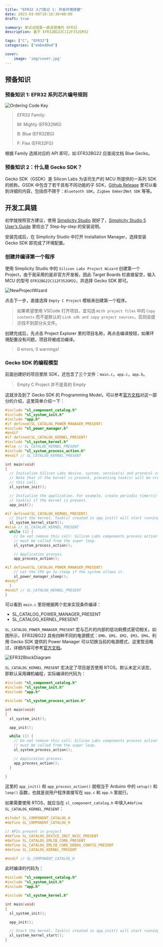 ```yaml
---
title: "EFR32 入门笔记 1: 开发环境搭建"
date: 2023-03-09T10:18:38+08:00
draft: true

summary: 来试试组里一直说很难的 EFR32
description: 基于 EFR32BG22C112F352GM32

tags: ["C", "EFR32"]
categories: ["embedded"]

cover: 
    image: 'img/cover.jpg'
---
```


## 预备知识

### 预备知识 1: EFR32 系列芯片编号规则

![Ordering Code Key](img/OrderingCodeKey.svg#center)

> EFR32 Family:
>
> M: Mighty (EFR32MG)
>
> B: Blue (EFR32BG)
>
> F: Flex (EFR32FG)

根据 Family 选择对应的 API 即可，如 EFR32BG22 应查阅文档 Blue Gecko。

### 预备知识 2：什么是 Gecko SDK？

Gecko SDK（GSDK）是 Silicon Labs 为该司生产的 MCU 所提供的一系列 SDK 的统称。GSDK 中包含了若干具有不同功能的子 SDK，[Github Release](https://github.com/SiliconLabs/gecko_sdk/releases) 里可以看到详细的内容，包括但不限于：`Bluetooth SDK`，`Zigbee EmberZNet SDK` 等等。

## 开发工具链

初学就按照官方建议，使用 [Simplicity Studio](https://www.silabs.com/developers/simplicity-studio) 就好了，[Simplicity Studio 5 User’s Guide](https://docs.silabs.com/simplicity-studio-5-users-guide/latest/ss-5-users-guide-getting-started/install-ss-5-and-software) 里给出了 Step-by-step 的安装说明。

安装完成后，在 Simplicity Studio 中打开 Installation Manager，选择安装 Gecko SDK 即完成了环境配置。

### 创建并编译第一个程序

使用 Simplicity Studio 中的 `Silicon Labs Project Wizard` 创建第一个 Project，由于我采用的是非官方开发板，因此 Target Boards 栏直接留空，输入 MCU 的型号 `EFR32BG22C112F352GM32`，并选择 Gecko SDK 即可。

![NewProjectWizard](img/NewProjectWizard.png#center)

点击下一步，直接选择 `Empty C Project` 模板来创建第一个程序。

> 如果希望使用 VSCode 打开项目，宜勾选 `With project files` 中的 `Copy contents` 而不是默认的 `Link sdk and copy project sources`，否则会提示找不到部分头文件。

创建完成后，先点击 Project Explorer 里的项目名称，再点击编译按钮，如果环境配置没有问题，项目将被成功编译。

> 0 errors, 0 warnings!

### Gecko SDK 的编程模型

前面创建好的项目里除 SDK，还包含了三个文件：`main.c`，`app.c`，`app.h`。

> Empty C Project 并不是真的 Empty

这就涉及到了 Gecko SDK 的 Programming Model，可以参考[官方文档](https://docs.silabs.com/gecko-platform/latest/sdk-programming-model)对这一部分的介绍，这里简单介绍一下：

```C
#include "sl_component_catalog.h"
#include "sl_system_init.h"
#include "app.h"
#if defined(SL_CATALOG_POWER_MANAGER_PRESENT)
#include "sl_power_manager.h"
#endif
#if defined(SL_CATALOG_KERNEL_PRESENT)
#include "sl_system_kernel.h"
#else // SL_CATALOG_KERNEL_PRESENT
#include "sl_system_process_action.h"
#endif // SL_CATALOG_KERNEL_PRESENT

int main(void)
{
  // Initialize Silicon Labs device, system, service(s) and protocol stack(s).
  // Note that if the kernel is present, processing task(s) will be created by
  // this call.
  sl_system_init();

  // Initialize the application. For example, create periodic timer(s) or
  // task(s) if the kernel is present.
  app_init();

#if defined(SL_CATALOG_KERNEL_PRESENT)
  // Start the kernel. Task(s) created in app_init() will start running.
  sl_system_kernel_start();
#else // SL_CATALOG_KERNEL_PRESENT
  while (1) {
    // Do not remove this call: Silicon Labs components process action routine
    // must be called from the super loop.
    sl_system_process_action();

    // Application process.
    app_process_action();

#if defined(SL_CATALOG_POWER_MANAGER_PRESENT)
    // Let the CPU go to sleep if the system allows it.
    sl_power_manager_sleep();
#endif
  }
#endif // SL_CATALOG_KERNEL_PRESENT
}
```

可以看到 `main.c` 里将根据两个宏来实现条件编译：

* SL_CATALOG_POWER_MANAGER_PRESENT
* SL_CATALOG_KERNEL_PRESENT

`SL_CATALOG_POWER_MANAGER_PRESENT` 宏与芯片的内部的低功耗模式密切相关。如图所示，EFR32BG22 具有四种不同的电源模式：`EM0`、`EM1`、`EM2`、`EM3`、`EM4`，利用 Gecko SDK 提供的 Power Manager 可以切换当前的电源模式，这里暂且略过，详细内容可参考[官方文档](https://docs.silabs.com/gecko-platform/latest/service/power_manager/overview)。

![EFR32BlockDiagram](img/EFR32BlockDiagram.svg#center)

`SL_CATALOG_KERNEL_PRESENT` 宏决定了项目是否使用 RTOS。默认未定义该宏，即默认采用裸机编程，实际编译的代码为：

```C
#include "sl_component_catalog.h"
#include "sl_system_init.h"
#include "app.h"

#include "sl_system_process_action.h"

int main(void)
{
  sl_system_init();

  app_init();

  while (1) {
    // Do not remove this call: Silicon Labs components process action routine
    // must be called from the super loop.
    sl_system_process_action();

    // Application process.
    app_process_action();
  }

}
```

这里的 `app_init()` 和 `app_process_action()` 就相当于 Arduino 中的 `setup()` 和 `loop()` 函数，也就是说用户程序直接写在 `app.c` 和 `app.h` 里就行。

如果需要使用 RTOS，就应当在 `sl_component_catalog.h` 中填入`#define SL_CATALOG_KERNEL_PRESENT`：

```c
#ifndef SL_COMPONENT_CATALOG_H
#define SL_COMPONENT_CATALOG_H

// APIs present in project
#define SL_CATALOG_DEVICE_INIT_NVIC_PRESENT
#define SL_CATALOG_EMLIB_CORE_PRESENT
#define SL_CATALOG_EMLIB_CORE_DEBUG_CONFIG_PRESENT
#define SL_CATALOG_KERNEL_PRESENT

#endif // SL_COMPONENT_CATALOG_H
```

此时编译的代码为：

```C
#include "sl_component_catalog.h"
#include "sl_system_init.h"
#include "app.h"

#include "sl_system_kernel.h"

int main(void)
{
  sl_system_init();

  app_init();

  // Start the kernel. Task(s) created in app_init() will start running.
  sl_system_kernel_start();
}
```

